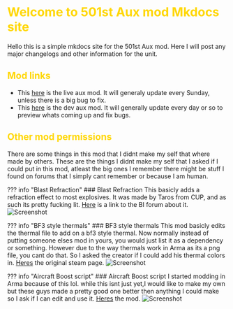 # <span style="color:gold">Welcome to 501st Aux mod Mkdocs site</span> 

Hello this is a simple mkdocs site for the 501st Aux mod. Here I will post any major changelogs and other information for the unit.

<!-- Also this is the link to the fancy mkdocs site [here](https://aux-mkdocs.readthedocs.io/en/latest/) -->

## <span style="color:gold">Mod links </span> 

- This [here](https://steamcommunity.com/sharedfiles/filedetails/?id=1847261252) is the live aux mod. It will generaly update every Sunday, unless there is a big bug to fix.
- This [here](https://steamcommunity.com/sharedfiles/filedetails/?id=1895624803) is the dev aux mod. It will generally update every day or so to preview whats coming up and fix bugs.

## <span style="color:gold">Other mod permissions</span> 

There are some things in this mod that I didnt make my self that where made by others. These are the things I didnt make my self that I asked if I could put in this mod, atleast the big ones I remember there might be stuff I found on forums that I simply cant remember or because I am human.

??? info "Blast Refraction"
    ### Blast Refraction
    This basicly adds a refraction effect to most explosives. It was made by Taros from CUP, and as such its pretty fucking lit.
    [Here](https://forums.bohemia.net/forums/topic/221306-refraction-blast-wave/) is a link to the BI forum about it.  
    ![Screenshot](https://media.discordapp.net/attachments/457505629729325056/651622366010540042/blast_effect.PNG)

??? info "BF3 style thermals"
    ### BF3 style thermals
    This mod basicly edits the thermal file to add on a bf3 style thermal. Now normally instead of putting someone elses mod in yours, you would just list it as a dependency or something. However due to the way thermals work in Arma as its a png file, you cant do that. So I asked the creator if I could add his thermal colors in. [Heres](https://steamcommunity.com/sharedfiles/filedetails/?id=1799993760) the original steam page.
    ![Screenshot](https://cdn.discordapp.com/attachments/457505629729325056/651622366895538176/thermal.PNG)

??? info "Aircraft Boost script"
    ### Aircraft Boost script
    I started modding in Arma because of this lol. while this isnt just yet,I would like to make my own but these guys made a pretty good one better then anything I could make so I ask if I can edit and use it. [Heres](https://steamcommunity.com/workshop/filedetails/?id=743099837) the mod.
    ![Screenshot](https://cdn.discordapp.com/attachments/457505629729325056/651622368103497738/afterburner.PNG)